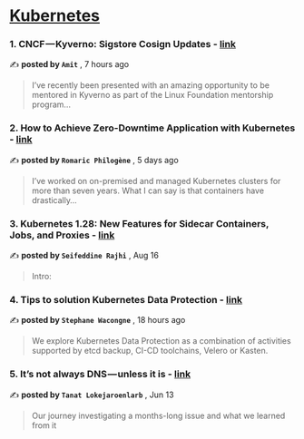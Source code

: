 
<h1><a href=https://medium.com/tag/kubernetes/recommended target="_blank" rel="noopener noreferrer">Kubernetes</a></h1>
<h3>1. CNCF — Kyverno: Sigstore Cosign Updates - <a href=https://medium.com/@amit9116260192/cncf-kyverno-sigstore-cosign-updates-d2ee9e05ce16?source=tag_recommended_feed---------0-84----------kubernetes----------f67e8ed5_91fb_4811_adb5_1acf42b59b6f------- target="_blank" rel="noopener noreferrer">link</a></h3>

✍️ **posted by `Amit`** <date> , 7 hours ago</date>

<blockquote>I’ve recently been presented with an amazing opportunity to be mentored in Kyverno as part of the Linux Foundation mentorship program…</blockquote>

<h3>2. How to Achieve Zero-Downtime Application with Kubernetes - <a href=https://medium.com/devops-dev/how-to-achieve-zero-downtime-application-with-kubernetes-ba52fdea9a9b?source=tag_recommended_feed---------1-107----------kubernetes----------f67e8ed5_91fb_4811_adb5_1acf42b59b6f------- target="_blank" rel="noopener noreferrer">link</a></h3>

✍️ **posted by `Romaric Philogène`** <date> , 5 days ago</date>

<blockquote>I’ve worked on on-premised and managed Kubernetes clusters for more than seven years. What I can say is that containers have drastically…</blockquote>

<h3>3. Kubernetes 1.28: New Features for Sidecar Containers, Jobs, and Proxies - <a href=https://medium.com/@seifeddinerajhi/kubernetes-1-28-new-features-for-sidecar-containers-jobs-and-proxies-1c30315243e9?source=tag_recommended_feed---------2-85----------kubernetes----------f67e8ed5_91fb_4811_adb5_1acf42b59b6f------- target="_blank" rel="noopener noreferrer">link</a></h3>

✍️ **posted by `Seifeddine Rajhi`** <date> , Aug 16</date>

<blockquote>Intro:</blockquote>

<h3>4. Tips to solution Kubernetes Data Protection - <a href=https://medium.com/@swacongne/kubernetes-data-protection-solutioning-e3d4160e5de1?source=tag_recommended_feed---------3-84----------kubernetes----------f67e8ed5_91fb_4811_adb5_1acf42b59b6f------- target="_blank" rel="noopener noreferrer">link</a></h3>

✍️ **posted by `Stephane Wacongne`** <date> , 18 hours ago</date>

<blockquote>We explore Kubernetes Data Protection as a combination of activities supported by etcd backup, CI-CD toolchains, Velero or Kasten.</blockquote>

<h3>5. It’s not always DNS — unless it is - <a href=https://medium.com/adevinta-tech-blog/its-not-always-dns-unless-it-is-16858df17d3f?source=tag_recommended_feed---------4-107----------kubernetes----------f67e8ed5_91fb_4811_adb5_1acf42b59b6f------- target="_blank" rel="noopener noreferrer">link</a></h3>

✍️ **posted by `Tanat Lokejaroenlarb`** <date> , Jun 13</date>

<blockquote>Our journey investigating a months-long issue and what we learned from it</blockquote>

